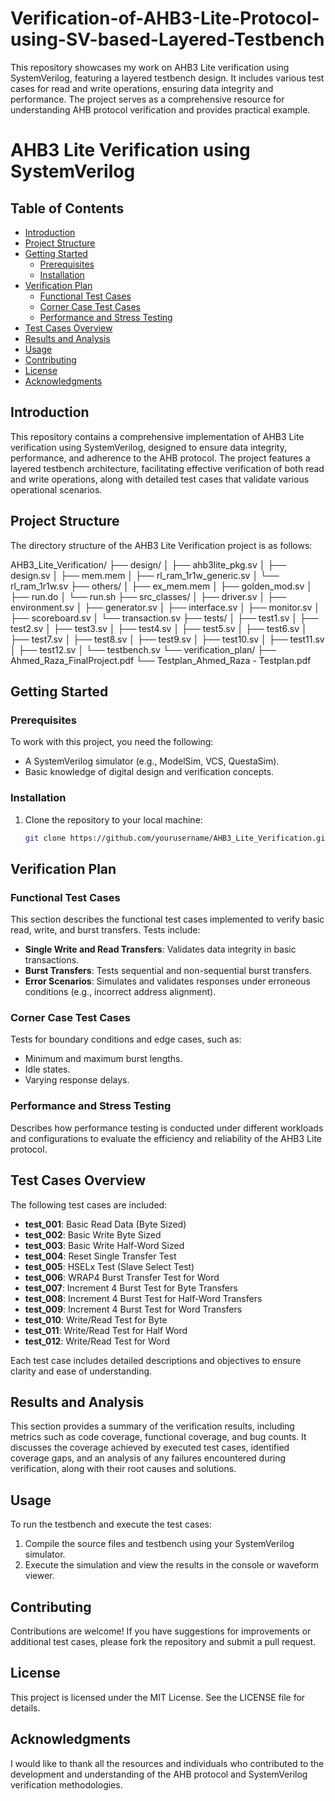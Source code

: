 # Verification-of-AHB3-Lite-Protocol-using-SV-based-Layered-Testbench
This repository showcases my work on AHB3 Lite verification using SystemVerilog, featuring a layered testbench design. It includes various test cases for read and write operations, ensuring data integrity and performance. The project serves as a comprehensive resource for understanding AHB protocol verification and provides practical example.
# AHB3 Lite Verification using SystemVerilog

## Table of Contents
- [Introduction](#introduction)
- [Project Structure](#project-structure)
- [Getting Started](#getting-started)
  - [Prerequisites](#prerequisites)
  - [Installation](#installation)
- [Verification Plan](#verification-plan)
  - [Functional Test Cases](#functional-test-cases)
  - [Corner Case Test Cases](#corner-case-test-cases)
  - [Performance and Stress Testing](#performance-and-stress-testing)
- [Test Cases Overview](#test-cases-overview)
- [Results and Analysis](#results-and-analysis)
- [Usage](#usage)
- [Contributing](#contributing)
- [License](#license)
- [Acknowledgments](#acknowledgments)

## Introduction
This repository contains a comprehensive implementation of AHB3 Lite verification using SystemVerilog, designed to ensure data integrity, performance, and adherence to the AHB protocol. The project features a layered testbench architecture, facilitating effective verification of both read and write operations, along with detailed test cases that validate various operational scenarios.

## Project Structure

The directory structure of the AHB3 Lite Verification project is as follows:

AHB3_Lite_Verification/
├── design/
│   ├── ahb3lite_pkg.sv
│   ├── design.sv
│   ├── mem.mem
│   ├── rl_ram_1r1w_generic.sv
│   └── rl_ram_1r1w.sv
├── others/
│   ├── ex_mem.mem
│   ├── golden_mod.sv
│   ├── run.do
│   └── run.sh
├── src_classes/
│   ├── driver.sv
│   ├── environment.sv
│   ├── generator.sv
│   ├── interface.sv
│   ├── monitor.sv
│   ├── scoreboard.sv
│   └── transaction.sv
├── tests/
│   ├── test1.sv
│   ├── test2.sv
│   ├── test3.sv
│   ├── test4.sv
│   ├── test5.sv
│   ├── test6.sv
│   ├── test7.sv
│   ├── test8.sv
│   ├── test9.sv
│   ├── test10.sv
│   ├── test11.sv
│   ├── test12.sv
│   └── testbench.sv
└── verification_plan/
    ├── Ahmed_Raza_FinalProject.pdf
    └── Testplan_Ahmed_Raza - Testplan.pdf


## Getting Started

### Prerequisites
To work with this project, you need the following:
- A SystemVerilog simulator (e.g., ModelSim, VCS, QuestaSim).
- Basic knowledge of digital design and verification concepts.

### Installation
1. Clone the repository to your local machine:
   ```bash
   git clone https://github.com/yourusername/AHB3_Lite_Verification.git
## Verification Plan

### Functional Test Cases
This section describes the functional test cases implemented to verify basic read, write, and burst transfers. Tests include:
- **Single Write and Read Transfers**: Validates data integrity in basic transactions.
- **Burst Transfers**: Tests sequential and non-sequential burst transfers.
- **Error Scenarios**: Simulates and validates responses under erroneous conditions (e.g., incorrect address alignment).

### Corner Case Test Cases
Tests for boundary conditions and edge cases, such as:
- Minimum and maximum burst lengths.
- Idle states.
- Varying response delays.

### Performance and Stress Testing
Describes how performance testing is conducted under different workloads and configurations to evaluate the efficiency and reliability of the AHB3 Lite protocol.

## Test Cases Overview
The following test cases are included:
- **test_001**: Basic Read Data (Byte Sized)
- **test_002**: Basic Write Byte Sized
- **test_003**: Basic Write Half-Word Sized
- **test_004**: Reset Single Transfer Test
- **test_005**: HSELx Test (Slave Select Test)
- **test_006**: WRAP4 Burst Transfer Test for Word
- **test_007**: Increment 4 Burst Test for Byte Transfers
- **test_008**: Increment 4 Burst Test for Half-Word Transfers
- **test_009**: Increment 4 Burst Test for Word Transfers
- **test_010**: Write/Read Test for Byte
- **test_011**: Write/Read Test for Half Word
- **test_012**: Write/Read Test for Word

Each test case includes detailed descriptions and objectives to ensure clarity and ease of understanding.

## Results and Analysis
This section provides a summary of the verification results, including metrics such as code coverage, functional coverage, and bug counts. It discusses the coverage achieved by executed test cases, identified coverage gaps, and an analysis of any failures encountered during verification, along with their root causes and solutions.

## Usage
To run the testbench and execute the test cases:
1. Compile the source files and testbench using your SystemVerilog simulator.
2. Execute the simulation and view the results in the console or waveform viewer.

## Contributing
Contributions are welcome! If you have suggestions for improvements or additional test cases, please fork the repository and submit a pull request.

## License
This project is licensed under the MIT License. See the LICENSE file for details.

## Acknowledgments
I would like to thank all the resources and individuals who contributed to the development and understanding of the AHB protocol and SystemVerilog verification methodologies.


